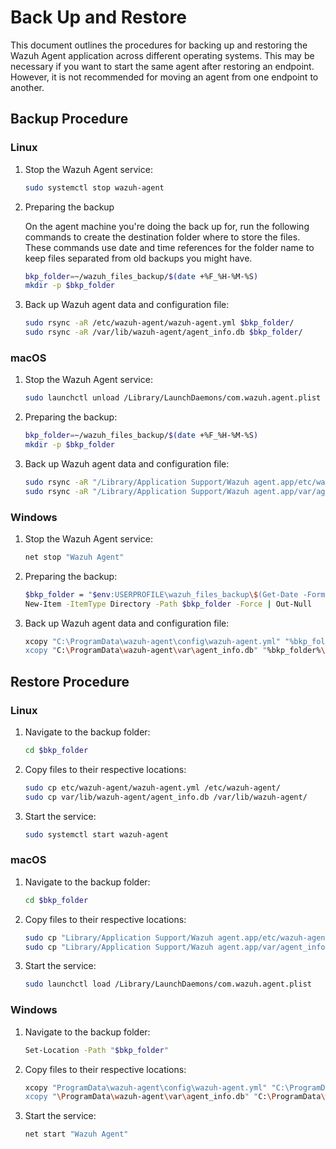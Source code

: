 # Back Up and Restore

This document outlines the procedures for backing up and restoring the Wazuh Agent application across different
operating systems. This may be necessary if you want to start the same agent after restoring an endpoint. However, it is
not recommended for moving an agent from one endpoint to another.

## Backup Procedure

### Linux
1. Stop the Wazuh Agent service:
   ```sh
   sudo systemctl stop wazuh-agent
   ```

2. Preparing the backup

   On the agent machine you're doing the back up for, run the following commands to create the destination folder where to
   store the files. These commands use date and time references for the folder name to keep files separated from old
   backups you might have.

   ```sh
   bkp_folder=~/wazuh_files_backup/$(date +%F_%H-%M-%S)
   mkdir -p $bkp_folder
   ```
3. Back up Wazuh agent data and configuration file:
   ```sh
   sudo rsync -aR /etc/wazuh-agent/wazuh-agent.yml $bkp_folder/
   sudo rsync -aR /var/lib/wazuh-agent/agent_info.db $bkp_folder/
   ```

### macOS

1. Stop the Wazuh Agent service:
   ```sh
   sudo launchctl unload /Library/LaunchDaemons/com.wazuh.agent.plist
   ```

2. Preparing the backup:
   ```sh
   bkp_folder=~/wazuh_files_backup/$(date +%F_%H-%M-%S)
   mkdir -p $bkp_folder
   ```

3. Back up Wazuh agent data and configuration file:
   ```sh
   sudo rsync -aR "/Library/Application Support/Wazuh agent.app/etc/wazuh-agent.yml" $bkp_folder/
   sudo rsync -aR "/Library/Application Support/Wazuh agent.app/var/agent_info.db" $bkp_folder/
   ```

### Windows

1. Stop the Wazuh Agent service:
   ```sh
   net stop "Wazuh Agent"
   ```

2. Preparing the backup:
   ```sh
   $bkp_folder = "$env:USERPROFILE\wazuh_files_backup\$(Get-Date -Format 'yyyy-MM-dd_HH-mm-ss')"
   New-Item -ItemType Directory -Path $bkp_folder -Force | Out-Null
   ```

3. Back up Wazuh agent data and configuration file:
   ```sh
   xcopy "C:\ProgramData\wazuh-agent\config\wazuh-agent.yml" "%bkp_folder%\ProgramData\wazuh-agent\config\" /K /S /X /I
   xcopy "C:\ProgramData\wazuh-agent\var\agent_info.db" "%bkp_folder%\ProgramData\wazuh-agent\var\" /K /S /X /I
   ```

## Restore Procedure

### Linux
1. Navigate to the backup folder:
   ```sh
   cd $bkp_folder
   ```

2. Copy files to their respective locations:
   ```sh
   sudo cp etc/wazuh-agent/wazuh-agent.yml /etc/wazuh-agent/
   sudo cp var/lib/wazuh-agent/agent_info.db /var/lib/wazuh-agent/
   ```

3. Start the service:
   ```sh
   sudo systemctl start wazuh-agent
   ```

### macOS

1. Navigate to the backup folder:
   ```sh
   cd $bkp_folder
   ```

2. Copy files to their respective locations:
   ```sh
   sudo cp "Library/Application Support/Wazuh agent.app/etc/wazuh-agent.yml" "/Library/Application Support/Wazuh agent.app/etc/"
   sudo cp "Library/Application Support/Wazuh agent.app/var/agent_info.db" "/Library/Application Support/Wazuh agent.app/var/"
   ```

3. Start the service:
   ```sh
   sudo launchctl load /Library/LaunchDaemons/com.wazuh.agent.plist
   ```

### Windows

1. Navigate to the backup folder:
   ```sh
   Set-Location -Path "$bkp_folder"
   ```

2. Copy files to their respective locations:
   ```sh
   xcopy "ProgramData\wazuh-agent\config\wazuh-agent.yml" "C:\ProgramData\wazuh-agent\config\" /K /S /X /I
   xcopy "\ProgramData\wazuh-agent\var\agent_info.db" "C:\ProgramData\wazuh-agent\var\" /K /S /X /I
   ```

3. Start the service:
   ```sh
   net start "Wazuh Agent"
   ```
